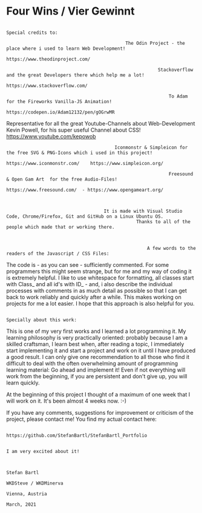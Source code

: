 # Four Wins / Vier Gewinnt
                                                                                    Special credits to:

                                                The Odin Project - the place where i used to learn Web Development! 
                                                                        https://www.theodinproject.com/

                                                            Stackoverflow and the great Developers there which help me a lot!
                                                                        https://www.stackoverflow.com/
                                                
                                                                To Adam for the Fireworks Vanilla-JS Animation! 
                                                                    https://codepen.io/Adam12132/pen/gOGrwMR

Representative for all the great Youtube-Channels about Web-Development Kevin Powell, for his super useful Channel about CSS! 
                                                                         https://www.youtube.com/kepowob

                                            Iconmonstr & Simpleicon for the free SVG & PNG-Icons which i used in this project!
                                                    https://www.iconmonstr.com/    https://www.simpleicon.org/
                                        
                                                                Freesound & Open Gam Art  for the free Audio-Files!
                                                    https://www.freesound.com/  - https://www.opengameart.org/



                                        It is made with Visual Studio Code, Chrome/Firefox, Git and GitHub on a Linux Ubuntu OS.
                                                    Thanks to all of the people which made that or working there.



                                                        A few words to the readers of the Javascript / CSS Files:
The code is - as you can see - sufficiently commented. For some programmers this might seem strange, but for me and my way of 
coding it is  extremely helpful. I like to use whitespace for formatting,  all classes start with Class_ and all id's with ID_  - and, 
i also describe    the individual processes with comments in as much detail as possible so that I can get back to work reliably and 
quickly after a while.    This makes working on projects for me a lot easier. I hope that this approach is also helpful for you.



                                                                          Specially about this work:
This is one of my very first works and I learned a lot programming it. My learning philosophy is very practically oriented: probably because
I am a skilled craftsman, I learn best when, after reading a topic, I immediately start implementing it and start a project and work on it 
until I have produced a good result. I can only give one recommendation to all those who find it difficult to deal with the often overwhelming
            amount  of programming learning material: Go ahead and implement it! Even if not everything will work from the beginning,
                                if you are persistent and don't give up, you will learn quickly.

At the beginning of this project I thought of a maximum of one week that I will work on it. It's been almost 4 weeks now. :-)

If you have any comments, suggestions for improvement or criticism of the project, please contact me! You find my actual contact here:
                               
                                                      https://github.com/StefanBartl/StefanBartl_Portfolio

                                                                          I am very excited about it!


                                                                                   Stefan Bartl 
                                                                         WKDSteve / WKDMinerva
                                                                                Vienna, Austria
                                                                                  March, 2021